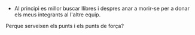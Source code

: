 - Al principi es millor buscar llibres i despres anar a morir-se per a donar els meus integrants al l'altre equip.

Perque serveixen els punts i els punts de força?
